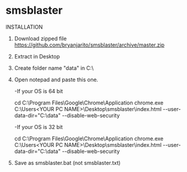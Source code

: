 # smsblaster
INSTALLATION
1. Download zipped file https://github.com/bryanjarito/smsblaster/archive/master.zip
2. Extract in Desktop
3. Create folder name "data" in C:\
4. Open notepad and paste this one.

    -If your OS is 64 bit
    
      cd C:\Program Files\Google\Chrome\Application
      chrome.exe C:\Users\<YOUR PC NAME>\Desktop\smsblaster\index.html --user-data-dir="C:\data" --disable-web-security
      
      
   -If your OS is 32 bit
   
      cd C:\Program Files\Google\Chrome\Application
      chrome.exe C:\Users\<YOUR PC NAME>\Desktop\smsblaster\index.html --user-data-dir="C:\data" --disable-web-security
      
5. Save as smsblaster.bat (not smsblaster.txt)
